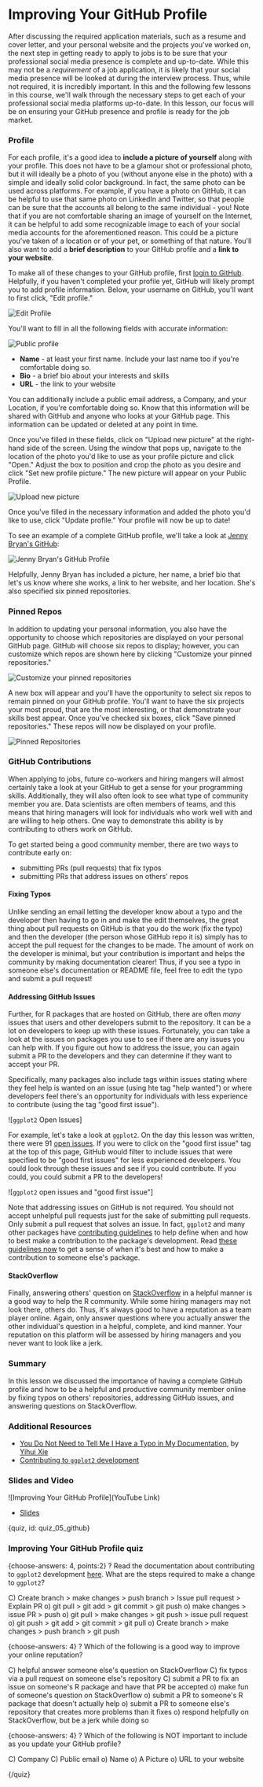 # Improving Your GitHub Profile

After discussing the required application materials, such as a resume and cover letter, and your personal website and the projects you've worked on, the next step in getting ready to apply to jobs is to be sure that your professional social media presence is complete and up-to-date. While this may not be a *requirement* of a job application, it is likely that your social media presence will be looked at during the interview process. Thus, while not required, it is incredibly important. In this and the following few lessons in this course, we'll walk through the necessary steps to get each of your professional social media platforms up-to-date. In this lesson, our focus will be on ensuring your GitHub presence and profile is ready for the job market.

### Profile

For each profile, it's a good idea to **include a picture of yourself** along with your profile. This does not have to be a glamour shot or professional photo, but it will ideally be a photo of you (without anyone else in the photo) with a simple and ideally solid color background. In fact, the same photo can be used across platforms. For example, if you have a photo on GitHub, it can be helpful to use that same photo on LinkedIn and Twitter, so that people can be sure that the accounts all belong to the same individual - you! Note that if you are not comfortable sharing an image of yourself on the Internet, it can be helpful to add some recognizable image to each of your social media accounts for the aforementioned reason. This could be a picture you've taken of a location or of your pet, or something of that nature. You'll also want to add a **brief description** to your GitHub profile and a **link to your website**.

To make all of these changes to your GitHub profile, first [login to GitHub](https://github.com/). Helpfully, if you haven't completed your profile yet, GitHub will likely prompt you to add profile information. Below, your username on GitHub, you'll want to first click, "Edit profile." 

![Edit Profile]()

You'll want to fill in all the following fields with accurate information:

![Public profile]()

* __Name__ - at least your first name. Include your last name too if you're comfortable doing so.
* __Bio__ - a brief bio about your interests and skills
* __URL__ - the link to your website

You can additionally include a public email address, a Company, and your Location, if you're comfortable doing so. Know that this information will be shared with GitHub and anyone who looks at your GitHub page. This information can be updated or deleted at any point in time.

Once you've filled in these fields, click on "Upload new picture" at the right-hand side of the screen. Using the window that pops up, navigate to the location of the photo you'd like to use as your profile picture and click "Open." Adjust the box to position and crop the photo as you desire and click "Set new profile picture." The new picture will appear on your Public Profile.

![Upload new picture]()

Once you've filled in the necessary information and added the photo you'd like to use, click "Update profile." Your profile will now be up to date!

To see an example of a complete GitHub profile, we'll take a look at [Jenny Bryan's GitHub](https://github.com/jennybc):

![Jenny Bryan's GitHub Profile]()

Helpfully, Jenny Bryan has included a picture, her name, a brief bio that let's us know where she works, a link to her website, and her location. She's also specified six pinned repositories.

### Pinned Repos

In addition to updating your personal information, you also have the opportunity to choose which repositories are displayed on your personal GitHub page. GitHub will choose six repos to display; however, you can customize which repos are shown here by clicking "Customize your pinned repositories." 

![Customize your pinned repositories]()

A new box will appear and you'll have the opportunity to select six repos to remain pinned on your GitHub profile. You'll want to have the six projects your most proud, that are the most interesting, or that demonstrate your skills best appear. Once you've checked six boxes, click "Save pinned repositories." These repos will now be displayed on your profile.

![Pinned Repositories]()


### GitHub Contributions

When applying to jobs, future co-workers and hiring mangers will almost certainly take a look at your GitHub to get a sense for your programming skills. Additionally, they will also often look to see what type of community member you are. Data scientists are often members of teams, and this means that hiring managers will look for individuals who work well with and are willing to help others. One way to demonstrate this ability is by contributing to others work on GitHub. 

To get started being a good community member, there are two ways to contribute early on:

* submitting PRs (pull requests) that fix typos 
* submitting PRs that address issues on others' repos

#### Fixing Typos

Unlike sending an email letting the developer know about a typo and the developer then having to go in and make the edit themselves, the great thing about pull requests on GitHub is that you do the work (fix the typo) and then the developer (the person whose GitHub repo it is) simply has to accept the pull request for the changes to be made. The amount of work on the developer is minimal, but your contribution is important and helps the community by making documentation clearer! Thus, if you see a typo in someone else's documentation or README file, feel free to edit the typo and submit a pull request!

#### Addressing GitHub Issues

Further, for R packages that are hosted on GitHub, there are often *many* issues that users and other developers submit to the repository. It can be a lot on developers to keep up with these issues. Fortunately, you can take a look at the issues on packages you use to see if there are any issues you can help with. If you figure out how to address the issue, you can again submit a PR to the developers and they can determine if they want to accept your PR. 

Specifically, many packages also include tags within issues stating where they feel help is wanted on an issue (using hte tag "help wanted") or where developers feel there's an opportunity for individuals with less experience to contribute (using the tag "good first issue").

![`ggplot2` Open Issues]

For example, let's take a look at `ggplot2`. On the day this lesson was written, there were 91 [open issues](https://github.com/tidyverse/ggplot2/issues).  If you were to click on the "good first issue" tag at the top of this page, GitHub would filter to include issues that were specified to be "good first issues" for less experienced developers. You could look through these issues and see if you could contribute. If you could, you could submit a PR to the developers! 

![`ggplot2` open issues and "good first issue"]

Note that addressing issues on GitHub is not required. You should not accept unhelpful pull requests just for the sake of submitting pull requests. Only submit a pull request that solves an issue. In fact, `ggplot2` and many other packages have [contributing guidelines](https://github.com/tidyverse/ggplot2/blob/master/CONTRIBUTING.md) to help define when and how to best make a contribution to the package's development. Read [these guidelines now](https://github.com/tidyverse/ggplot2/blob/master/CONTRIBUTING.md) to get a sense of when it's best and how to make a contribution to someone else's package.

#### StackOverflow 

Finally, answering others' question on [StackOverflow](www.stackoverflow.com) in a helpful manner is a good way to help the R community. While some hiring managers may not look there, others do. Thus, it's always good to have a reputation as a team player online. Again, only answer questions where you actually answer the other individual's question in a helpful, complete, and kind manner. Your reputation on this platform will be assessed by hiring managers and you never want to look like a jerk.

### Summary

In this lesson we discussed the importance of having a complete GitHub profile and how to be a helpful and productive community member online by fixing typos on others' repositories, addressing GitHub issues, and answering questions on StackOverflow.

### Additional Resources

* [You Do Not Need to Tell Me I Have a Typo in My Documentation](https://yihui.name/en/2013/06/fix-typo-in-documentation/), by [Yihui Xie](https://yihui.name/en/about/)
* [Contributing to `ggplot2` development](https://github.com/tidyverse/ggplot2/blob/master/CONTRIBUTING.md)

### Slides and Video

![Improving Your GitHub Profile](YouTube Link)

* [Slides](https://docs.google.com/presentation/d/10VRTUHsYh8hdYBily8cexSdP-sviYCIo_gzh1y8PsRs/edit?usp=sharing)


{quiz, id: quiz_05_github}

### Improving Your GitHub Profile quiz

{choose-answers: 4, points:2}
? Read the documentation about contributing to `ggplot2` development [here](https://github.com/tidyverse/ggplot2/blob/master/CONTRIBUTING.md). What are the steps required to make a change to `ggplot2`?

C) Create branch > make changes > push branch > Issue pull request > Explain PR 
o) git pull > git add > git commit > git push
o) make changes > issue PR > push
o) git pull > make changes > git push > issue pull request
o) git push > git add > git commit > git pull
o) Create branch > make changes > push branch > git push


{choose-answers: 4}
? Which of the following is a good way to improve your online reputation?

C) helpful answer someone else's question on StackOverflow
C) fix typos via a pull request on someone else's repository
C) submit a PR to fix an issue on someone's R package and have that PR be accepted
o) make fun of someone's question on StackOverflow
o) submit a PR to someone's R package that doesn't actually help 
o) submit a PR to someone else's repository that creates more problems than it fixes
o) respond helpfully on StackOverflow, but be a jerk while doing so

{choose-answers: 4}
? Which of the following is NOT important to include as you update your GitHub profile?

C) Company
C) Public email
o) Name
o) A Picture
o) URL to your website


{/quiz}

